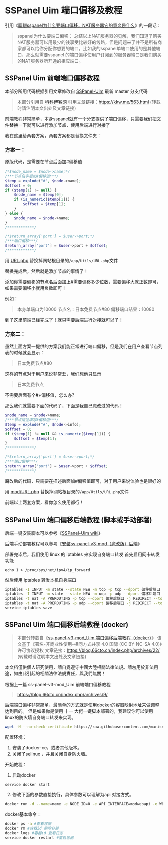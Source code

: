 # SSPanel Uim 端口偏移及教程

引用《[聊聊sspanel为什么要端口偏移，NAT服务器它的意义是什么](https://blog.66cto.cn/index.php/archives/37/)》的一段话：

> sspanel为什么要端口偏移：
> 总结以上NAT服务器的见解，我们知道了购买NAT服务器可以用最少的钱享受比较好的线路，但是问题来了并不是所有商家都可以给你分配你想要的端口，比如我的sspanel单端口使用的是其他端口，那么就需要sspanel 的端口偏移使用户订阅到的服务器端口是我们购买的NAT服务器所开通的相应端口。

## SSPanel Uim 前端端口偏移教程

本部分所用代码根据引用文章修改自 [SSPanel-Uim](https://github.com/Anankke/SSPanel-Uim/tree/master) 最新 master 分支代码

> 本部分引用自 [科科博客网](https://kkw.me)
> 引用文章链接：<https://kkw.me/563.html> (转载时请注明本文出处及文章链接)

前端教程非常简单，本身sspanel就有一个分支提供了端口偏移，只需要我们把文件替换一下就可以进行添加节点，使用后端进行对接了

我在这里给两套方案，两套方案都是替换文件夹：

### 方案一：

原版代码，是需要在节点后面加#偏移值

```php
/*$node_name = $node->name;*/
/***节点名字后加#偏移值***/
$temp = explode("#", $node->name);
$offset = 0;
if ($temp[1] != null) {
	$node_name = $temp[0];
	if (is_numeric($temp[1])) {
		$offset = $temp[1];
	}
} else {
	$node_name = $node->name;
}
/************/

/*$return_array['port'] = $user->port;*/
/***端口偏移***/
$return_array['port'] = $user->port + $offset;
/************/
```

用 [URL.php](https://github.com/whunt1/SSPanel_Uim_port_offset/blob/master/URL.php) 替换掉网站根目录的`/app/Utils/URL.php`文件

替换完成后，然后就是添加节点的事情了！

添加你需要偏移的节点名后面加上#需要偏移多少位数，需要偏移大就正数即可，如果需要偏移小就用负数即可！

例如：

> 本身单端口为10000
> 节点名：日本免费节点#80
> 偏移端口结果：10080

到了这里前端已经完成了！就只需要后端进行对接就可以了！

### 方案二：

虽然上面方案一提供的方案我们能正常进行端口偏移，但是我们在用户查看节点列表的时候就会显示：

> 日本免费节点#80

这样的节点对于用户来说非常丑，我们想他只显示

> 日本免费节点

不需要后面有个#+偏移值，怎么办?

那么我们就需要下面的代码了，下面是我自己魔改过的代码！

```php
$node_name = $node->name;
/***节点描述填写#偏移值***/
$temp = explode("#", $node->info);
$offset = 0;
if ($temp[1] != null && is_numeric($temp[1])) {
	$offset = $temp[1];
}
/************/

/*$return_array['port'] = $user->port;*/
/***端口偏移***/
$return_array['port'] = $user->port + $offset;
/************/
```

魔改后的代码，只需要在描述后面加#偏移值即可，对于用户来说体验也是很好的

用 [mod/URL.php](https://github.com/whunt1/SSPanel_Uim_port_offset/blob/master/mod/URL.php) 替换掉网站根目录的`/app/Utils/URL.php`文件

前端以上两套方案，看你怎么使用都行！

## SSPanel Uim 端口偏移后端教程 (脚本或手动部署)

后端一键安装脚本可以参考《[SSPanel-Uim wiki](https://github.com/Anankke/SSPanel-Uim/wiki/%E5%90%8E%E7%AB%AF%E4%B8%80%E9%94%AE%E5%AE%89%E8%A3%85%E8%84%9A%E6%9C%AC)》

后端手动部署教程可以参考《[安装ss-panel-v3-mod（魔改版）后端](https://zorz.cc/post/install-sspanel-v3-mod-back-end.html)》

部署完毕后，我们使用 linux 的 iptables 来实现自身端口转发
首先启用网卡转发功能

`echo 1 > /proc/sys/net/ipv4/ip_forward`

然后使用 iptables 转发本机自身端口

```bash
iptables -I INPUT -m state --state NEW -m tcp -p tcp --dport 偏移后端口 -j ACCEPT
iptables -I INPUT -m state --state NEW -m udp -p udp --dport 偏移后端口 -j ACCEPT
iptables -t nat -A PREROUTING -p tcp --dport 偏移后端口 -j REDIRECT --to-ports 面板对接所用单端口
iptables -t nat -A PREROUTING -p udp --dport 偏移后端口 -j REDIRECT --to-ports 面板对接所用单端口
service iptables save
```

## SSPanel Uim 端口偏移后端教程 (docker)

> 本部分转载自《[ss-panel-v3-mod_Uim 端口偏移后端教程（docker）](https://blog.66cto.cn/index.php/archives/22/)》
> 该文基于《署名-非商业性使用-相同方式共享 4.0 国际 (CC BY-NC-SA 4.0)》许可协议授权 
> 文章链接：<https://blog.66cto.cn/index.php/archives/22/> (转载时请注明本文出处及文章链接)

本文档僅供個人研究使用，請自覺遵守中國大陸相關法律法規。請勿用於非法用途，如由此引起的相關法律法規責任，與我們無關！

根据上一篇 ss-panel-v3-mod_Uim 前端端口偏移教程

> https://blog.66cto.cn/index.php/archives/9/

后端端口偏移非常简单，最简单的方式就是使用docker的容器映射地址来做调整达到目的。
但是如果你是使用 十一 大佬一键脚本部署的，我建议你可以使用linux的防火墙自身端口转发来实现。

```bash
wget -N --no-check-certificate https://raw.githubusercontent.com/marisn2017/ss-panel-v3-mod_Uim/master/node.sh && chmod +x node.sh && ./node.sh
```

配置环境：

1. 安装了docker-ce，或者其他版本。
2. 关闭了selinux ，并且关闭自身防火墙。
   

开始教程：

1. 启动docker
   
```bash
service docker start
```

2. 修改下面的参数直接执行，具体参数可以理解为api 对接方式。
   
```bash
docker run -d --name=name -e NODE_ID=0 -e API_INTERFACE=modwebapi -e WEBAPI_URL=https://666.cn  -e SPEEDTEST=0 -e WEBAPI_TOKEN=token --log-opt max-size=50m --log-opt max-file=3 -p nat服务器端口:面板对接所用单端口/tcp -p nat服务器端口:面板对接所用单端口/udp  --restart=always stone0906/ssrmuv2
```

docker基本命令：

```bash
docker ps -a #查看容器
docker rm #容器id 删除容器
docker logs #容器id 查看日志
service docker restart #重启容器
```